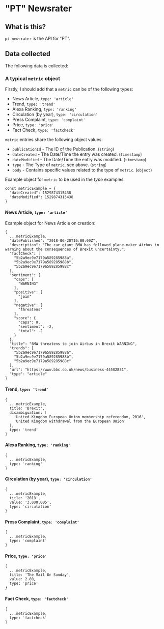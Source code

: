 # "PT" Newsrater

## What is this?
`pt-newsrater` is the API for "PT".

## Data collected
The following data is collected:

### A typical `metric` object
Firstly, I should add that a `metric` can be of the following types:
* News Article, `type: 'article'`
* Trend, `type: 'trend'`
* Alexa Ranking, `type: 'ranking'`
* Circulation (by year), `type: 'circulation'`
* Press Complaint, `type: 'complaint'`
* Price, `type: 'price'`
* Fact Check, `type: 'factcheck'`

`metric` entries share the following object values:
* `publicationId` - The ID of the Publication. (`string`)
* `dateCreated` - The Date/Time the entry was created. (`timestamp`)
* `dateModified` - The Date/Time the entry was modified. (`timestamp`)
* `type` - The Type of `metric`, see above. (`string`)
* `body` - Contains specific values related to the type of `metric`. (`object`)

Example object for `metric` to be used in the _type_ examples:
```
const metricExample = {
  "dateCreated": 1529874315438
  "dateModified": 1529874315438
}
```

#### News Article, `type: 'article'`

Example object for News Article on creation:
```
{
  ...metricExample,
  "datePublished": "2018-06-20T16:00:00Z",
  "description": "The car giant BMW has followed plane-maker Airbus in warning about the consequences of Brexit uncertainty.",
  "factCheck": [
    "5b2a9ec9e7179a589285988a",
    "5b2a9ec9e7179a589285988b",
    "5b2a9ec9e7179a589285988c"
  ],
  "sentiment": {
    "caps": [
      "WARNING"
    ],
    "positive": [
      "join"
    ],
    "negative": [
      "threatens"
    ],
    "score": {
      "caps": 0,
      "sentiment": -2,
      "total": -2
    }
  },
  "title": "BMW threatens to join Airbus in Brexit WARNING",
  "trends": [
    "5b2a9ec9e7179a589285988a",
    "5b2a9ec9e7179a589285988b",
    "5b2a9ec9e7179a589285988c"
  ],
  "url": "https://www.bbc.co.uk/news/business-44582831",
  "type": "article"
}
```

#### Trend, `type: 'trend'`
```
{
  ...metricExample,
  title: 'Brexit',
  disambiguation: [
    'United Kingdom European Union membership referendum, 2016',
    'United Kingdom withdrawal from the European Union'
  ],
  type: 'trend'
}
```

#### Alexa Ranking, `type: 'ranking'`
```
{
  ...metricExample,
  type: 'ranking'
}
```

#### Circulation (by year), `type: 'circulation'`
```
{
  ...metricExample,
  title: '2018',
  value: '3,000,005',
  type: 'circulation'
}
```

#### Press Complaint, `type: 'complaint'`
```
{
  ...metricExample,
  type: 'complaint'
}
```

#### Price, `type: 'price'`
```
{
  ...metricExample,
  title: 'The Mail On Sunday',
  value: 2.80,
  type: 'price'
}
```

#### Fact Check, `type: 'factcheck'`
```
{
  ...metricExample,
  type: 'factcheck'
}
```
